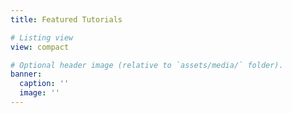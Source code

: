 ```yaml
---
title: Featured Tutorials

# Listing view
view: compact

# Optional header image (relative to `assets/media/` folder).
banner:
  caption: ''
  image: ''
---
```

